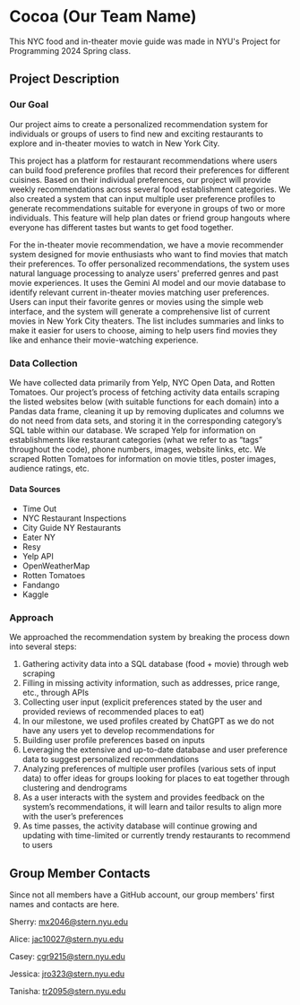 # Cocoa (Our Team Name)
This NYC food and in-theater movie guide was made in NYU's Project for Programming 2024 Spring class.

## Project Description
### Our Goal
Our project aims to create a personalized recommendation system for individuals or groups of users to find new and exciting restaurants to explore and in-theater movies to watch in New York City. 

This project has a platform for restaurant recommendations where users can build food preference profiles that record their preferences for different cuisines. Based on their individual preferences, our project will provide weekly recommendations across several food establishment categories. We also created a system that can input multiple user preference profiles to generate recommendations suitable for everyone in groups of two or more individuals. This feature will help plan dates or friend group hangouts where everyone has different tastes but wants to get food together. 

For the in-theater movie recommendation, we have a movie recommender system designed for movie enthusiasts who want to find movies that match their preferences. To offer personalized recommendations, the system uses natural language processing to analyze users' preferred genres and past movie experiences. It uses the Gemini AI model and our movie database to identify relevant current in-theater movies matching user preferences. Users can input their favorite genres or movies using the simple web interface, and the system will generate a comprehensive list of current movies in New York City theaters. The list includes summaries and links to make it easier for users to choose, aiming to help users find movies they like and enhance their movie-watching experience.

### Data Collection
We have collected data primarily from Yelp, NYC Open Data, and Rotten Tomatoes. Our project’s process of fetching activity data entails scraping the listed websites below (with suitable functions for each domain) into a Pandas data frame, cleaning it up by removing duplicates and columns we do not need from data sets, and storing it in the corresponding category’s SQL table within our database. We scraped Yelp for information on establishments like restaurant categories (what we refer to as “tags” throughout the code), phone numbers, images, website links, etc. We scraped Rotten Tomatoes for information on movie titles, poster images, audience ratings, etc.

#### Data Sources
+ Time Out 
+ NYC Restaurant Inspections 
+ City Guide NY Restaurants    
+ Eater NY
+ Resy 
+ Yelp API 
+ OpenWeatherMap
+ Rotten Tomatoes
+ Fandango
+ Kaggle

### Approach
We approached the recommendation system by breaking the process down into several steps:
1. Gathering activity data into a SQL database (food + movie) through web scraping 
2. Filling in missing activity information, such as addresses, price range, etc., through APIs
3. Collecting user input (explicit preferences stated by the user and provided reviews of recommended places to eat)
4. In our milestone, we used profiles created by ChatGPT as we do not have any users yet to develop recommendations for
5. Building user profile preferences based on inputs
6. Leveraging the extensive and up-to-date database and user preference data to suggest personalized recommendations
7. Analyzing preferences of multiple user profiles (various sets of input data) to offer ideas for groups looking for places to eat together through clustering and dendrograms
8. As a user interacts with the system and provides feedback on the system’s recommendations, it will learn and tailor results to align more with the user’s preferences
9. As time passes, the activity database will continue growing and updating with time-limited or currently trendy restaurants to recommend to users

## Group Member Contacts
Since not all members have a GitHub account, our group members' first names and contacts are here.

Sherry: mx2046@stern.nyu.edu

Alice: jac10027@stern.nyu.edu

Casey: cgr9215@stern.nyu.edu

Jessica: jro323@stern.nyu.edu

Tanisha: tr2095@stern.nyu.edu
